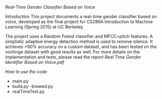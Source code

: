 *Real-Time Gender Classifier Based on Voice*

*Introduction*
This project documents a real-time gender classifier based on voice, developed as the final project for CS289A Introduction to Machine Learning (Spring 2015) at UC Berkeley.

The project uses a Random Forest classifier and MFCC+pitch features. A simplistic adaptive energy detection method is used to remove silence. It achieves >90% accuracy on a custom dataset, and has been tested on the voxforge dataset with good results as well. For more details on the implementation and tests, please read the report *Real Time Gender Identifier Based on Voice.pdf* 

*How to use the code*
- main.py
- build.py
-brewed.py
- realTimeTest.py
